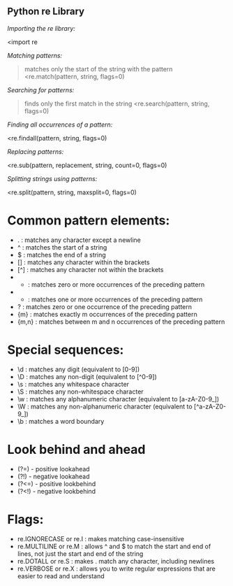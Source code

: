 ## Python re Library
 
*Importing the re library:*

<import re

*Matching patterns:*
>matches only the start of the string with the pattern
<re.match(pattern, string, flags=0)

*Searching for patterns:*
>finds only the first match in the string
<re.search(pattern, string, flags=0)

*Finding all occurrences of a pattern:*

<re.findall(pattern, string, flags=0)

*Replacing patterns:*

<re.sub(pattern, replacement, string, count=0, flags=0)

*Splitting strings using patterns:*

<re.split(pattern, string, maxsplit=0, flags=0)

# Common pattern elements:

-   . : matches any character except a newline
-   ^ : matches the start of a string
-   $ : matches the end of a string
-   [] : matches any character within the brackets
-   [^] : matches any character not within the brackets
-   * : matches zero or more occurrences of the preceding pattern
-   + : matches one or more occurrences of the preceding pattern
-   ? : matches zero or one occurrence of the preceding pattern
-   {m} : matches exactly m occurrences of the preceding pattern
-   {m,n} : matches between m and n occurrences of the preceding pattern

# Special sequences:

-    \d : matches any digit (equivalent to [0-9])
-    \D : matches any non-digit (equivalent to [^0-9])
-    \s : matches any whitespace character
-    \S : matches any non-whitespace character
-    \w : matches any alphanumeric character (equivalent to [a-zA-Z0-9_])
-    \W : matches any non-alphanumeric character (equivalent to [^a-zA-Z0-9_])
-    \b : matches a word boundary

# Look behind and ahead

-   (?=) - positive lookahead
-   (?!) - negative lookahead
-   (?<=) - positive lookbehind
-   (?<!) - negative lookbehind

# Flags:

-    re.IGNORECASE or re.I : makes matching case-insensitive
-    re.MULTILINE or re.M : allows ^ and $ to match the start and end of lines, not just the start and end of the string
-    re.DOTALL or re.S : makes . match any character, including newlines
-    re.VERBOSE or re.X : allows you to write regular expressions that are easier to read and understand